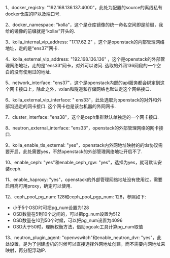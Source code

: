 1、docker_registry: "192.168.136.137:4000"，此处为配置的source的离线私有docker仓库的IP以及端口号. 

2、docker_namespace: "kolla"，这个是仓库镜像的统一命名空间即是前缀，我给的镜像的前缀就是“kolla/”开头的. 

3、kolla_internal_vip_address: "17.17.62.2" ，这个是openstack的内部管理网络地址，走的是“ens37”网卡. 

4、kolla_external_vip_address: "192.168.136.136" ，这个是openstack的外部管理网络地址，走的是“ens33”网卡，对外可以访问. 选取的外网136网段的一个空白的没有使用过的地址. 

5、network_interface: "ens37"，这个是openstack内部的api服务都会绑定到这个网卡接口上，除此之外，vxlan和隧道和存储网络也默认走这个网络接口. 

6、kolla_external_vip_interface: " ens33"，此处选取为openstack的对外和外部沟通走的网卡接口. 这个网卡也是该台机器的外网网卡. 

7、cluster_interface: "ens38"，这个是ceph集群默认单独走的一个网卡接口. 

8、neutron_external_interface: "ens33"，openstack的外部管理网络的网卡接口. 

9、kolla_enable_tls_external: "yes"，openstack内外网地址映射的的tls协议需要开启，此处需要yes，不然openstack的外部管理网络地址开启不了. 

10、enable_ceph: "yes"和enable_ceph_rgw: "yes"，选择为yes，就可默认安装ceph. 

11、enable_haproxy: "yes"，openstack的外部管理网络地址没有使用过，需要启用高可用proxy，确定可以使用. 

12、ceph_pool_pg_num: 128和ceph_pool_pgp_num: 128，参照如下: 

- 小于5个OSD时可把pg_num设置为128
- OSD数量在5到10个之间的，可以把pg_num设置为512
- OSD数量在10到50个时候，可以把pg_num设置为4096
- OSD大于50时，理解权衡方法，借助pgcalc工具计算pg_num取值

13、neutron_plugin_agent: "openvswitch"和enable_neutron_dvr: "yes"，此处设置，是为了创建虚机的时候可以直接选择外网地址创建，而不需要内网地址来映射，再分配浮动IP. 
